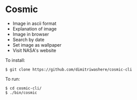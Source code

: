 # Cosmic

- Image in ascii format
- Explanation of image
- Image in browser
- Search by date
- Set image as wallpaper
- Visit NASA's website


To install:

    $ git clone https://github.com/dimitriwashere/cosmic-cli

To run:

    $ cd cosmic-cli/
    $ ./bin/cosmic
